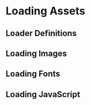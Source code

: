 # Loading Assets

## Loader Definitions

## Loading Images

## Loading Fonts

## Loading JavaScript
